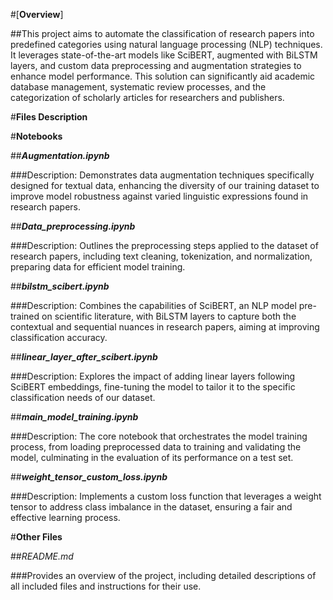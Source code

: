 #[**Overview**]

##This project aims to automate the classification of research papers into predefined categories using natural language processing (NLP) techniques. It leverages state-of-the-art models like SciBERT, augmented with BiLSTM layers, and custom data preprocessing and augmentation strategies to enhance model performance. This solution can significantly aid academic database management, systematic review processes, and the categorization of scholarly articles for researchers and publishers.

#**Files Description**

#**Notebooks**

##**_Augmentation.ipynb_**

###Description: Demonstrates data augmentation techniques specifically designed for textual data, enhancing the diversity of our training dataset to improve model robustness against varied linguistic expressions found in research papers.

##**_Data_preprocessing.ipynb_**

###Description: Outlines the preprocessing steps applied to the dataset of research papers, including text cleaning, tokenization, and normalization, preparing data for efficient model training.

##**_bilstm_scibert.ipynb_**

###Description: Combines the capabilities of SciBERT, an NLP model pre-trained on scientific literature, with BiLSTM layers to capture both the contextual and 
sequential nuances in research papers, aiming at improving classification accuracy.

##**_linear_layer_after_scibert.ipynb_**

###Description: Explores the impact of adding linear layers following SciBERT embeddings, fine-tuning the model to tailor it to the specific classification needs of our dataset.

##**_main_model_training.ipynb_**

###Description: The core notebook that orchestrates the model training process, from loading preprocessed data to training and validating the model, culminating in the evaluation of its performance on a test set.

##**_weight_tensor_custom_loss.ipynb_**

###Description: Implements a custom loss function that leverages a weight tensor to address class imbalance in the dataset, ensuring a fair and effective learning process.

#**Other Files**

##_README.md_

###Provides an overview of the project, including detailed descriptions of all included files and instructions for their use.
